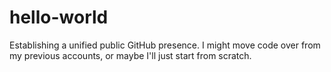 # hello-world
Establishing a unified public GitHub presence.  I might move code over from my previous accounts, or maybe I'll just start from scratch.
